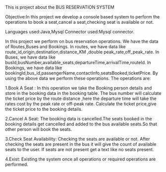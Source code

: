This is project about the BUS RESERVATION SYSTEM

Objective:In this project we develop a console based system to perform the operations to book a seat,cancel a seat,checking seat is available or not.

Languages used:Java,Mysql
Connector used:Mysql connector.

In this project we perform on bus reservation operations.
We have the data of Routes,Buses and Bookings.
In routes, we have data like route_id,origin,destination,distance_KM ,double peak_rate,off_peak_rate.
In Buses, we have data like busId,busNumber,available_seats,departureTime,arrivalTime,routeId.
In Bookings, we have data like bookingId,bus_id,passengerName,contactInfo,seatsBooked,ticketPrice.
By using the above data we perform these operations.
The operations are:

1.Book A Seat :
 In this operation we take the Booking person details and store in the booking data in the booking table.
The bus number will calculate the ticket price by the route distance ,here the departure time will take the rates cost by the peak rate or off-peak rate.
Calculate the ticket price,give the ticket price to the booking details.

2.Cancel A Seat:
The booking data is cancelled.The seats booked in the booking details get cancelled and added to the bus available seats.So that other person will book the seats.

3.Check Seat Availability:
Checking the seats are available or not.
After checking the seats are present in the bus it will give the count of available seats to the user.
If seats are not present get a text like no seats present.

4.Exist:
Existing the system once all operations or required operations are performed.